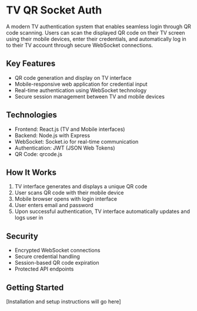 # TV QR Socket Auth

A modern TV authentication system that enables seamless login through QR code scanning. Users can scan the displayed QR code on their TV screen using their mobile devices, enter their credentials, and automatically log in to their TV account through secure WebSocket connections.

## Key Features
- QR code generation and display on TV interface
- Mobile-responsive web application for credential input
- Real-time authentication using WebSocket technology
- Secure session management between TV and mobile devices

## Technologies
- Frontend: React.js (TV and Mobile interfaces)
- Backend: Node.js with Express
- WebSocket: Socket.io for real-time communication
- Authentication: JWT (JSON Web Tokens)
- QR Code: qrcode.js

## How It Works
1. TV interface generates and displays a unique QR code
2. User scans QR code with their mobile device
3. Mobile browser opens with login interface
4. User enters email and password
5. Upon successful authentication, TV interface automatically updates and logs user in

## Security
- Encrypted WebSocket connections
- Secure credential handling
- Session-based QR code expiration
- Protected API endpoints

## Getting Started
[Installation and setup instructions will go here]